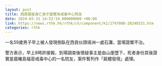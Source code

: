 ```yaml
---
layout: post
title: 西貢墮崖身亡男子證實為戒毒中心院友
date: 2024-03-31 14:52:54.000000000 +08:00
link: https://news.rthk.hk/rthk/ch/component/k2/1747000-20240331.htm
categories: rthk
---
```


一名59歲男子早上被人發現倒臥在西貢伙頭墳洲一處石灘，當場證實不治。

警方表示，早上8時許接報，到場調查後懷疑事主是由山崖墮下，死者身份其後證實是晨曦島福音戒毒中心的一名院友，案件暫列作「屍體發現」處理。
